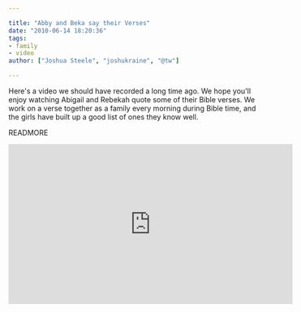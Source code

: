 ```yaml
---

title: "Abby and Beka say their Verses"
date: "2010-06-14 18:20:36"
tags:
- family
- video
author: ["Joshua Steele", "joshukraine", "@tw"]

---
```


Here's a video we should have recorded a long time ago. We hope you'll enjoy watching Abigail and Rebekah quote some of their Bible verses. We work on a verse together as a family every morning during Bible time, and the girls have built up a good list of ones they know well.

READMORE

<iframe width="560" height="315" src="https://www.youtube.com/embed/06hy7l0NSuE" frameborder="0" allowfullscreen></iframe>
